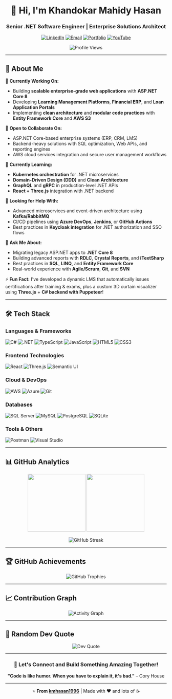 <div align="center">
  
# 👋 Hi, I'm Khandokar Mahidy Hasan
### Senior .NET Software Engineer | Enterprise Solutions Architect

[![LinkedIn](https://img.shields.io/badge/LinkedIn-0077B5?style=for-the-badge&logo=linkedin&logoColor=white)](https://linkedin.com/in/kmhasan96)
[![Email](https://img.shields.io/badge/Email-D14836?style=for-the-badge&logo=gmail&logoColor=white)](mailto:khandokarmahidyhasan@gmail.com)
[![Portfolio](https://img.shields.io/badge/Portfolio-000000?style=for-the-badge&logo=github&logoColor=white)](https://kmhasan1996.github.io/)
[![YouTube](https://img.shields.io/badge/YouTube-FF0000?style=for-the-badge&logo=youtube&logoColor=white)](https://youtube.com/@khandokarmahidyhasan3839)

![Profile Views](https://komarev.com/ghpvc/?username=kmhasan1996&color=blueviolet&style=for-the-badge)

</div>

---

## 🚀 About Me

🔭 **Currently Working On:**
- Building **scalable enterprise-grade web applications** with **ASP.NET Core 8**
- Developing **Learning Management Platforms**, **Financial ERP**, and **Loan Application Portals**
- Implementing **clean architecture** and **modular code practices** with **Entity Framework Core** and **AWS S3**

👯 **Open to Collaborate On:**
- ASP.NET Core-based enterprise systems (ERP, CRM, LMS)
- Backend-heavy solutions with SQL optimization, Web APIs, and reporting engines
- AWS cloud services integration and secure user management workflows

🌱 **Currently Learning:**
- **Kubernetes orchestration** for .NET microservices
- **Domain-Driven Design (DDD)** and **Clean Architecture**
- **GraphQL** and **gRPC** in production-level .NET APIs
- **React + Three.js** integration with .NET backend

🤝 **Looking for Help With:**
- Advanced microservices and event-driven architecture using **Kafka/RabbitMQ**
- CI/CD pipelines using **Azure DevOps**, **Jenkins**, or **GitHub Actions**
- Best practices in **Keycloak integration** for .NET authorization and SSO flows

💬 **Ask Me About:**
- Migrating legacy ASP.NET apps to **.NET Core 8**
- Building advanced reports with **RDLC**, **Crystal Reports**, and **iTextSharp**
- Best practices in **SQL**, **LINQ**, and **Entity Framework Core**
- Real-world experience with **Agile/Scrum**, **Git**, and **SVN**

⚡ **Fun Fact:**
I've developed a dynamic LMS that automatically issues certifications after training & exams, plus a custom 3D curtain visualizer using **Three.js** + **C# backend with Puppeteer**!

---

## 🛠️ Tech Stack

### **Languages & Frameworks**
![C#](https://img.shields.io/badge/C%23-239120?style=for-the-badge&logo=c-sharp&logoColor=white)
![.NET](https://img.shields.io/badge/.NET-512BD4?style=for-the-badge&logo=dotnet&logoColor=white)
![TypeScript](https://img.shields.io/badge/TypeScript-007ACC?style=for-the-badge&logo=typescript&logoColor=white)
![JavaScript](https://img.shields.io/badge/JavaScript-F7DF1E?style=for-the-badge&logo=javascript&logoColor=black)
![HTML5](https://img.shields.io/badge/HTML5-E34F26?style=for-the-badge&logo=html5&logoColor=white)
![CSS3](https://img.shields.io/badge/CSS3-1572B6?style=for-the-badge&logo=css3&logoColor=white)

### **Frontend Technologies**
![React](https://img.shields.io/badge/React-20232A?style=for-the-badge&logo=react&logoColor=61DAFB)
![Three.js](https://img.shields.io/badge/Three.js-000000?style=for-the-badge&logo=three.js&logoColor=white)
![Semantic UI](https://img.shields.io/badge/Semantic%20UI-35BDB2?style=for-the-badge&logo=semantic-ui-react&logoColor=white)

### **Cloud & DevOps**
![AWS](https://img.shields.io/badge/AWS-232F3E?style=for-the-badge&logo=amazon-aws&logoColor=white)
![Azure](https://img.shields.io/badge/Microsoft_Azure-0078D4?style=for-the-badge&logo=microsoft-azure&logoColor=white)
![Git](https://img.shields.io/badge/Git-F05032?style=for-the-badge&logo=git&logoColor=white)

### **Databases**
![SQL Server](https://img.shields.io/badge/Microsoft%20SQL%20Server-CC2927?style=for-the-badge&logo=microsoft%20sql%20server&logoColor=white)
![MySQL](https://img.shields.io/badge/MySQL-4479A1?style=for-the-badge&logo=mysql&logoColor=white)
![PostgreSQL](https://img.shields.io/badge/PostgreSQL-316192?style=for-the-badge&logo=postgresql&logoColor=white)
![SQLite](https://img.shields.io/badge/SQLite-07405E?style=for-the-badge&logo=sqlite&logoColor=white)

### **Tools & Others**
![Postman](https://img.shields.io/badge/Postman-FF6C37?style=for-the-badge&logo=postman&logoColor=white)
![Visual Studio](https://img.shields.io/badge/Visual%20Studio-5C2D91?style=for-the-badge&logo=visual-studio&logoColor=white)

---

## 📊 GitHub Analytics

<div align="center">
  
<img height="180em" src="https://github-readme-stats.vercel.app/api?username=kmhasan1996&show_icons=true&theme=tokyonight&include_all_commits=true&count_private=true"/>
<img height="180em" src="https://github-readme-stats.vercel.app/api/top-langs/?username=kmhasan1996&layout=compact&langs_count=8&theme=tokyonight"/>

</div>

<div align="center">
  
![GitHub Streak](https://github-readme-streak-stats.herokuapp.com/?user=kmhasan1996&theme=tokyonight&hide_border=true)

</div>

---

## 🏆 GitHub Achievements

<div align="center">
  
![GitHub Trophies](https://github-profile-trophy.vercel.app/?username=kmhasan1996&theme=tokyonight&no-frame=true&no-bg=false&margin-w=4&row=1)

</div>

---

## 📈 Contribution Graph

<div align="center">
  
![Activity Graph](https://github-readme-activity-graph.vercel.app/graph?username=kmhasan1996&theme=tokyo-night&hide_border=true)

</div>

---

## 💭 Random Dev Quote

<div align="center">
  
![Dev Quote](https://quotes-github-readme.vercel.app/api?type=horizontal&theme=tokyonight)

</div>

---

<div align="center">
  
### 🤝 Let's Connect and Build Something Amazing Together!

**"Code is like humor. When you have to explain it, it's bad."** – Cory House

---

⭐ **From [kmhasan1996](https://github.com/kmhasan1996)** | Made with ❤️ and lots of ☕

</div>
